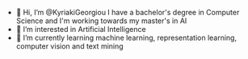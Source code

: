 - 👋 Hi, I’m @KyriakiGeorgiou I have a bachelor's degree in Computer Science and I'm working towards my master's in AI
- 👀 I’m interested in Artificial Intelligence 
- 🌱 I’m currently learning machine learning, representation learning, computer vision and text mining


<!---
KyriakiGeorgiou/KyriakiGeorgiou is a ✨ special ✨ repository because its `README.md` (this file) appears on your GitHub profile.
You can click the Preview link to take a look at your changes.
--->
